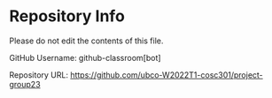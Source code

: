 # Repository Info
Please do not edit the contents of this file.

GitHub Username: github-classroom[bot]

Repository URL: https://github.com/ubco-W2022T1-cosc301/project-group23
